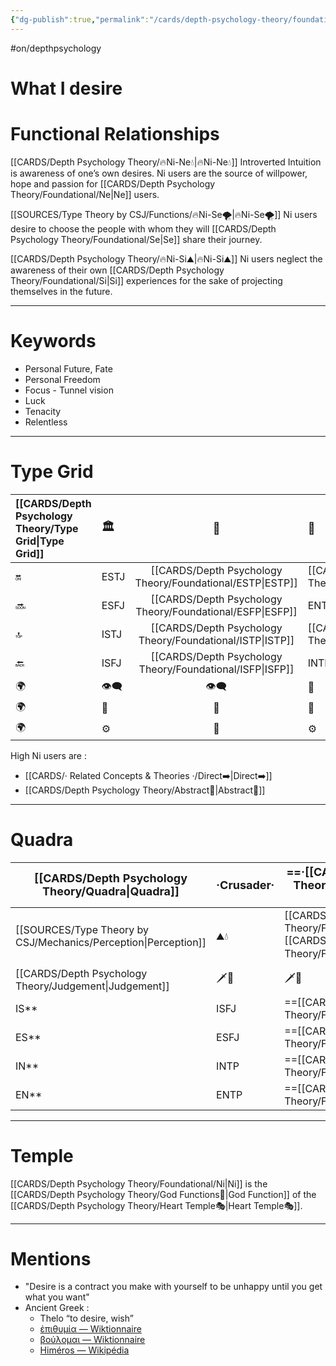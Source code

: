```yaml
---
{"dg-publish":true,"permalink":"/cards/depth-psychology-theory/foundational/ni/","noteIcon":"1","created":"2022-12-27T21:20:33.776+01:00","updated":"2023-05-26T18:10:09.337+02:00"}
---
```


#on/depthpsychology 

# What I desire

# Functional Relationships 

[[CARDS/Depth Psychology Theory/🔥Ni-Ne💧\|🔥Ni-Ne💧]]
Introverted Intuition is awareness of one’s own desires. Ni users are the source of willpower, hope and passion for [[CARDS/Depth Psychology Theory/Foundational/Ne\|Ne]] users.  

[[SOURCES/Type Theory by CSJ/Functions/🔥Ni-Se🌪️\|🔥Ni-Se🌪️]] 
Ni users desire to choose the people with whom they will [[CARDS/Depth Psychology Theory/Foundational/Se\|Se]] share their journey. 

[[CARDS/Depth Psychology Theory/🔥Ni-Si⛰️\|🔥Ni-Si⛰️]]
Ni users neglect the awareness of their own [[CARDS/Depth Psychology Theory/Foundational/Si\|Si]] experiences for the sake of projecting themselves in the future. 

---
# Keywords
- Personal Future, Fate
- Personal Freedom 
- Focus - Tunnel vision
- Luck
- Tenacity
- Relentless
---
# Type Grid
| [[CARDS/Depth Psychology Theory/Type Grid\|Type Grid]]         | <font size="4"> 🏛️</font> | <font size="4"> 🧰</font> | <font size="4"> 🔮</font> | <font size="4"> 🦄</font> | 💬 |💬| 💬 |
|:--------------------- |:------------------------- |:-------------------------:|:------------------------------------------------ |:------------------------- |:--------------------------- |:--------------------------- |:--------------------------- |
| 🔛                    | ESTJ                      |           [[CARDS/Depth Psychology Theory/Foundational/ESTP\|ESTP]]            | [[CARDS/Depth Psychology Theory/Foundational/ENTJ\|ENTJ]]                                             | ENFJ                      | ➡️                          | 👋                          | 🏆                          |
| 🔜                    | ESFJ                      |    [[CARDS/Depth Psychology Theory/Foundational/ESFP\|ESFP]] |ENTP                                   | ENFP                      | ↪️                          | 👋                          | 🏃‍♂️                       |
| 🔝    | ISTJ                      |           [[CARDS/Depth Psychology Theory/Foundational/ISTP\|ISTP]]            | [[CARDS/Depth Psychology Theory/Foundational/INTJ\|INTJ]]| [[CARDS/Depth Psychology Theory/Foundational/INFJ\|INFJ]]| 🧘‍♂️ | 🏃‍♂️ | 🔙 | 
| 🔙                    | ISFJ        |           [[CARDS/Depth Psychology Theory/Foundational/ISFP\|ISFP]]            | INTP                                             | INFP                      | ↪️                          | 🧘‍♂️                       | 🏆                          |
|🌍 | 👁️‍🗨️                     |           👁️‍🗨️           | 🧲                                               | 🧲                        |                             |                             |                             |
| 🌍 | 🐜                        |            🦊             | 🦊                                               | 🐜                        |                             |                             |                             |
|🌍| ⚙️                        |            👀             | ⚙️                                               | 👀                        |                             |                             |                             |
High Ni users are : 
- [[CARDS/· Related Concepts & Theories ·/Direct➡️\|Direct➡️]] 
- [[CARDS/Depth Psychology Theory/Abstract🧲\|Abstract🧲]] 
---
# Quadra
| <font size="4"> [[CARDS/Depth Psychology Theory/Quadra\|Quadra]]</font>| <font size="4"> ·Crusader·</font> | <font size="4"> ==·[[CARDS/Depth Psychology Theory/Templar🌠⚕️\|Templar🌠⚕️]]·==</font> | <font size="4"> ==·[[CARDS/Depth Psychology Theory/Wayfarer🌠⚖️\|Wayfarer🌠⚖️]]·==</font> | <font size="4"> ·Philosopher·</font> |
| -------------- | ------------------------- | ------------------------ | ------------------------ | ------------------------- |
| [[SOURCES/Type Theory by CSJ/Mechanics/Perception\|Perception]] |⛰️💧    | [[CARDS/Depth Psychology Theory/Foundational/Ni\|🔥]][[CARDS/Depth Psychology Theory/Foundational/Se\|🌪️]] | [[CARDS/Depth Psychology Theory/Foundational/Ni\|🔥]][[CARDS/Depth Psychology Theory/Foundational/Se\|🌪️]] | ⛰️💧    |
| [[CARDS/Depth Psychology Theory/Judgement\|Judgement]]  | 🗡️💉|🗡️💉 |🧭🏹  | 🧭🏹    |
| IS**             | ISFJ               | ==[[CARDS/Depth Psychology Theory/Foundational/ISTP\|ISTP]]==                 | ==[[CARDS/Depth Psychology Theory/Foundational/ISFP\|ISFP]]==                 |ISTJ                |
| ES**             |ESFJ                | ==[[CARDS/Depth Psychology Theory/Foundational/ESTP\|ESTP]]==                 | ==[[CARDS/Depth Psychology Theory/Foundational/ESFP\|ESFP]]==                 |ESTJ             |
| IN**             |INTP             | ==[[CARDS/Depth Psychology Theory/Foundational/INFJ\|INFJ]]==                 | ==[[CARDS/Depth Psychology Theory/Foundational/INTJ\|INTJ]]==                 |INFP             |
| EN**             |ENTP               | ==[[CARDS/Depth Psychology Theory/Foundational/ENFJ\|ENFJ]]==                 | ==[[CARDS/Depth Psychology Theory/Foundational/ENTJ\|ENTJ]]==                 |ENFP             |

---
# Temple 
[[CARDS/Depth Psychology Theory/Foundational/Ni\|Ni]] is the [[CARDS/Depth Psychology Theory/God Functions🙏\|God Function]] of the [[CARDS/Depth Psychology Theory/Heart Temple🎭\|Heart Temple🎭]]. 

--- 
# Mentions 
- "Desire is a contract you make with yourself to be unhappy until you get what you want"
- Ancient Greek : 
	- Thelo “to desire, wish”
	- [ἐπιθυμία — Wiktionnaire](https://fr.wiktionary.org/wiki/%E1%BC%90%CF%80%CE%B9%CE%B8%CF%85%CE%BC%CE%AF%CE%B1) 
	- [βούλομαι — Wiktionnaire](https://fr.wiktionary.org/wiki/%CE%B2%CE%BF%CF%8D%CE%BB%CE%BF%CE%BC%CE%B1%CE%B9)
	- [Himéros — Wikipédia](https://fr.wikipedia.org/wiki/Him%C3%A9ros)


